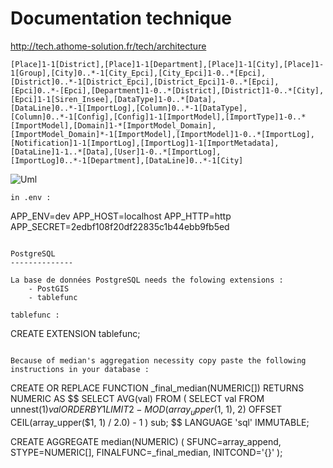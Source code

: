 Documentation technique
==========================
http://tech.athome-solution.fr/tech/architecture


````
[Place]1-1[District],[Place]1-1[Department],[Place]1-1[City],[Place]1-1[Group],[City]0..*-1[City_Epci],[City_Epci]1-0..*[Epci],[District]0..*-1[District_Epci],[District_Epci]1-0..*[Epci],[Epci]0..*-[Epci],[Department]1-0..*[District],[District]1-0..*[City],[Epci]1-1[Siren_Insee],[DataType]1-0..*[Data],[DataLine]0..*-1[ImportLog],[Column]0..*-1[DataType],[Column]0..*-1[Config],[Config]1-1[ImportModel],[ImportType]1-0..*[ImportModel],[Domain]1-*[ImportModel_Domain],[ImportModel_Domain]*-1[ImportModel],[ImportModel]1-0..*[ImportLog],[Notification]1-1[ImportLog],[ImportLog]1-1[ImportMetadata],[DataLine]1-1..*[Data],[User]1-0..*[ImportLog],[ImportLog]0..*-1[Department],[DataLine]0..*-1[City]
````

![Uml](http://yuml.me/diagram/plain/class/[Place]1-1[District],[Place]1-1[Department],[Place]1-1[City],[Place]1-1[Group],[City]0..*-1[City_Epci],[City_Epci]1-0..*[Epci],[District]0..*-1[District_Epci],[District_Epci]1-0..*[Epci],[Epci]0..*-[Epci],[Department]1-0..*[District],[District]1-0..*[City],[Epci]1-1[Siren_Insee],[DataType]1-0..*[Data],[DataLine]0..*-1[ImportLog],[Column]0..*-1[DataType],[Column]0..*-1[Config],[Config]1-1[ImportModel],[ImportType]1-0..*[ImportModel],[Domain]1-*[ImportModel_Domain],[ImportModel_Domain]*-1[ImportModel],[ImportModel]1-0..*[ImportLog],[Notification]1-1[ImportLog],[ImportLog]1-1[ImportMetadata],[DataLine]1-1..*[Data],[User]1-0..*[ImportLog],[ImportLog]0..*-1[Department],[DataLine]0..*-1[City])

````
in .env : 
````
APP_ENV=dev
APP_HOST=localhost
APP_HTTP=http
APP_SECRET=2edbf108f20df22835c1b44ebb9fb5ed

````

PostgreSQL 
--------------

La base de données PostgreSQL needs the folowing extensions :
    - PostGIS
    - tablefunc

tablefunc : 

````
CREATE EXTENSION tablefunc;
````

Because of median's aggregation necessity copy paste the following instructions in your database :

````
CREATE OR REPLACE FUNCTION _final_median(NUMERIC[])
   RETURNS NUMERIC AS
$$
   SELECT AVG(val)
   FROM (
     SELECT val
     FROM unnest($1) val
     ORDER BY 1
     LIMIT  2 - MOD(array_upper($1, 1), 2)
     OFFSET CEIL(array_upper($1, 1) / 2.0) - 1
   ) sub;
$$
LANGUAGE 'sql' IMMUTABLE;
 
CREATE AGGREGATE median(NUMERIC) (
  SFUNC=array_append,
  STYPE=NUMERIC[],
  FINALFUNC=_final_median,
  INITCOND='{}'
);
````
